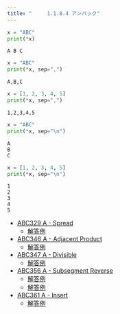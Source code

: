 ```yaml
---
title: "　　　1.1.8.4 アンパック"
---
```


```python:サンプルコード：sample_xxx.py
x = "ABC"
print(*x)
```

```text:実行結果
A B C
```

```python:サンプルコード：sample_xxx.py
x = "ABC"
print(*x, sep=",")
```

```text:実行結果
A,B,C
```

```python:サンプルコード：sample_xxx.py
x = [1, 2, 3, 4, 5]
print(*x, sep=",")
```

```text:実行結果
1,2,3,4,5
```

```python:サンプルコード：sample_xxx.py
x = "ABC"
print(*x, sep="\n")
```

```text:実行結果
A
B
C
```

```python:サンプルコード：sample_xxx.py
x = [1, 2, 3, 4, 5]
print(*x, sep="\n")
```

```text:実行結果
1
2
3
4
5
```

- [ABC329 A - Spread](https://atcoder.jp/contests/abc329/tasks/abc329_a)
    - [解答例](https://atcoder.jp/contests/abc329/submissions/48176461)
- [ABC346 A - Adjacent Product](https://atcoder.jp/contests/abc346/tasks/abc346_a)
    - [解答例](https://atcoder.jp/contests/abc346/submissions/51728913)
- [ABC347 A - Divisible](https://atcoder.jp/contests/abc347/tasks/abc347_a)
    - [解答例](https://atcoder.jp/contests/abc347/submissions/51921206)
- [ABC356 A - Subsegment Reverse](https://atcoder.jp/contests/abc356/tasks/abc356_a)
    - [解答例](https://atcoder.jp/contests/abc356/submissions/54182381)
    - [解答例](https://atcoder.jp/contests/abc356/submissions/54182214)
- [ABC361 A - Insert](https://atcoder.jp/contests/abc361/tasks/abc361_a)
    - [解答例](https://atcoder.jp/contests/abc361/submissions/55978761)
